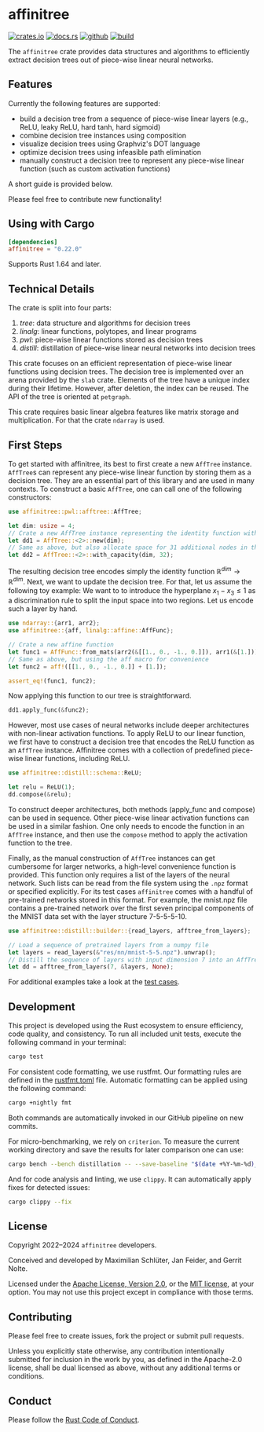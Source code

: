 # affinitree

[![crates.io](https://img.shields.io/crates/v/affinitree.svg?logo=rust)](https://crates.io/crates/affinitree)
[![docs.rs](https://img.shields.io/badge/affinitree-darkseagreen?logo=rust&label=docs.rs)](https://docs.rs/affinitree/latest/affinitree)
[![github](https://img.shields.io/badge/affinitree-cadetblue?logo=github&label=GitHub)](https://github.com/Conturing/affinitree) 
[![build](https://github.com/Conturing/affinitree/actions/workflows/ci.yml/badge.svg)](https://github.com/Conturing/affinitree/actions) 

The ``affinitree`` crate provides data structures and algorithms to efficiently extract decision trees out of piece-wise linear neural networks.

## Features

Currently the following features are supported:
 - build a decision tree from a sequence of piece-wise linear layers (e.g., ReLU, leaky ReLU, hard tanh, hard sigmoid)
 - combine decision tree instances using composition
 - visualize decision trees using Graphviz's DOT language
 - optimize decision trees using infeasible path elimination
 - manually construct a decision tree to represent any piece-wise linear function (such as custom activation functions)

A short guide is provided below.

Please feel free to contribute new functionality!

## Using with Cargo

```toml
[dependencies]
affinitree = "0.22.0"
```

Supports Rust 1.64 and later.

## Technical Details

The crate is split into four parts:

1. *tree*: data structure and algorithms for decision trees
2. *linalg*: linear functions, polytopes, and linear programs
3. *pwl*: piece-wise linear functions stored as decision trees
4. *distill*: distillation of piece-wise linear neural networks into decision trees

This crate focuses on an efficient representation of piece-wise linear functions using decision trees.
The decision tree is implemented over an arena provided by the `slab` crate.
Elements of the tree have a unique index during their lifetime.
However, after deletion, the index can be reused.
The API of the tree is oriented at `petgraph`.

This crate requires basic linear algebra features like matrix storage and multiplication.
For that the crate `ndarray` is used.


## First Steps

To get started with affinitree, its best to first create a new `AffTree` instance.
`AffTree`s can represent any piece-wise linear function by storing them as a decision tree.
They are an essential part of this library and are used in many contexts.
To construct a basic `AffTree`, one can call one of the following constructors:
```rust
use affinitree::pwl::afftree::AffTree;

let dim: usize = 4;
// Crate a new AffTree instance representing the identity function with input dimension 4
let dd1 = AffTree::<2>::new(dim);
// Same as above, but also allocate space for 31 additional nodes in the tree
let dd2 = AffTree::<2>::with_capacity(dim, 32);
```

The resulting decision tree encodes simply the identity function $\mathbb{R}^{dim} \to \mathbb{R}^{dim}$.
Next, we want to update the decision tree.
For that, let us assume the following toy example:
We want to to introduce the hyperplane $x_1 - x_3 \leq 1$ as a discrimination rule to split the input space into two regions.
Let us encode such a layer by hand.

```rust
use ndarray::{arr1, arr2};
use affinitree::{aff, linalg::affine::AffFunc};

// Crate a new affine function
let func1 = AffFunc::from_mats(arr2(&[[1., 0., -1., 0.]]), arr1(&[1.]));
// Same as above, but using the aff macro for convenience
let func2 = aff!([[1., 0., -1., 0.]] + [1.]);

assert_eq!(func1, func2);
```

Now applying this function to our tree is straightforward.

```rust
dd1.apply_func(&func2);
```

However, most use cases of neural networks include deeper architectures with non-linear activation functions.
To apply ReLU to our linear function, we first have to construct a decision tree that encodes the ReLU function as an `AffTree` instance.
Affinitree comes with a collection of predefined piece-wise linear functions, including ReLU.

```rust
use affinitree::distill::schema::ReLU;

let relu = ReLU(1);
dd.compose(&relu);
```

To construct deeper architectures, both methods (apply_func and compose) can be used in sequence.
Other piece-wise linear activation functions can be used in a similar fashion.
One only needs to encode the function in an `AffTree` instance, and then use the `compose` method to apply
the activation function to the tree.

Finally, as the manual construction of `AffTree` instances can get cumbersome for larger networks, a high-level convenience function is provided.
This function only requires a list of the layers of the neural network.
Such lists can be read from the file system using the `.npz` format or specified explicitly.
For its test cases `affinitree` comes with a handful of pre-trained networks stored in this format.
For example, the mnist.npz file contains a pre-trained network over the first seven principal components of the MNIST data set with the layer structure 7-5-5-5-10.

```rust
use affinitree::distill::builder::{read_layers, afftree_from_layers};

// Load a sequence of pretrained layers from a numpy file
let layers = read_layers(&"res/nn/mnist-5-5.npz").unwrap();
// Distill the sequence of layers with input dimension 7 into an AffTree without a precondition
let dd = afftree_from_layers(7, &layers, None);
```

For additional examples take a look at the [test cases](tests).

## Development

This project is developed using the Rust ecosystem to ensure efficiency, code quality, and consistency. 
To run all included unit tests, execute the following command in your terminal:
```sh
cargo test
```
For consistent code formatting, we use rustfmt. 
Our formatting rules are defined in the [rustfmt.toml](rustfmt.toml) file.
Automatic formatting can be applied using the following command:
```sh
cargo +nightly fmt
```
Both commands are automatically invoked in our GitHub pipeline on new commits.

For micro-benchmarking, we rely on ``criterion``.
To measure the current working directory and save the results for later comparison one can use:
```sh
cargo bench --bench distillation -- --save-baseline "$(date +%Y-%m-%d)_$(git rev-parse --short HEAD)"
```
And for code analysis and linting, we use ``clippy``.
It can automatically apply fixes for detected issues:
```sh
cargo clippy --fix 
```


## License

Copyright 2022–2024 `affinitree` developers.

Conceived and developed by Maximilian Schlüter, Jan Feider, and Gerrit Nolte.

Licensed under the [Apache License, Version 2.0](LICENSE-APACHE), or the [MIT
license](LICENSE-MIT), at your option. You may not use this project except in
compliance with those terms.

## Contributing

Please feel free to create issues, fork the project or submit pull requests.

Unless you explicitly state otherwise, any contribution intentionally submitted
for inclusion in the work by you, as defined in the Apache-2.0 license, shall be
dual licensed as above, without any additional terms or conditions.

## Conduct

Please follow the [Rust Code of Conduct].

[Rust Code of Conduct]: https://www.rust-lang.org/conduct.html